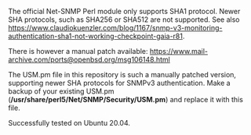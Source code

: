 The official Net-SNMP Perl module only supports SHA1 protocol. Newer SHA protocols, such as SHA256 or SHA512 are not supported. 
See also https://www.claudiokuenzler.com/blog/1167/snmp-v3-monitoring-authentication-sha1-not-working-checkpoint-gaia-r81. 

There is however a manual patch available:  https://www.mail-archive.com/ports@openbsd.org/msg106148.html

The USM.pm file in this repository is such a manually patched version, supporting newer SHA protocols for SNMPv3 authentication.
Make a backup of your existing USM.pm (**/usr/share/perl5/Net/SNMP/Security/USM.pm**) and replace it with this file.

Successfully tested on Ubuntu 20.04.
